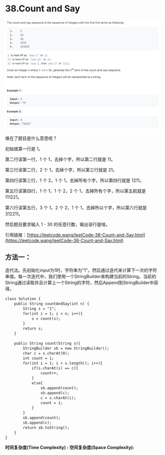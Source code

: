 # 38.Count and Say

![](.gitbook/assets/image%20%2819%29.png)

难在了题目是什么意思呢？

初始值第一行是 1。

第二行读第一行，1 个 1，去掉个字，所以第二行就是 11。

第三行读第二行，2 个 1，去掉个字，所以第三行就是 21。

第四行读第三行，1 个 2，1 个 1，去掉所有个字，所以第四行就是 1211。

第五行读第四行，1 个 1，1 个 2，2 个 1，去掉所有个字，所以第五航就是 111221。

第六行读第五行，3 个 1，2 个 2，1 个 1，去掉所以个字，所以第六行就是 312211。

然后题目要求输入 1 - 30 的任意行数，输出该行是啥。

引用链接：[https://leetcode.wang/leetCode-38-Count-and-Say.html](https://leetcode.wang/leetCode-38-Count-and-Say.html)

## 方法一：

迭代法。先初始化input为1时，字符串为"1"。然后通过迭代来计算下一次的字符串值。每一次迭代中，我们使用一个StringBuilder来构建当前的String。当前的String通过读取并且计算上一个String的字符，然后Append到StringBuilder中获得。

```text
class Solution {
    public String countAndSay(int n) {
        String s = "1";
        for(int i = 1; i < n; i++){
            s = count(s);
        }
        return s;
    }
    
    public String count(String s){
        StringBuilder sb = new StringBuilder();
        char c = s.charAt(0);
        int count = 1;
        for(int i = 1; i < s.length(); i++){
            if(s.charAt(i) == c){
                count++;
            }
            else{
                sb.append(count);
                sb.append(c);
                c = s.charAt(i);
                count = 1;
            }
        }
        sb.append(count);
        sb.append(c);
        return sb.toString();
    }
}
```

**时间复杂度\(Time Complexity\) :**           **空间复杂度\(Space Complexity\):** 

